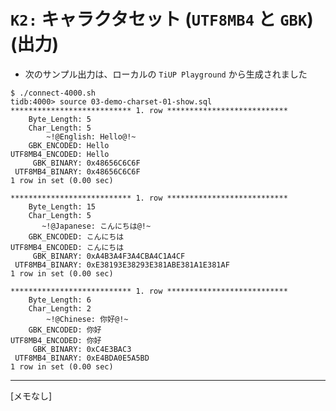 # `K2:` キャラクタセット (`UTF8MB4` と `GBK`) (出力)
+ 次のサンプル出力は、ローカルの `TiUP Playground` から生成されました
```
$ ./connect-4000.sh
tidb:4000> source 03-demo-charset-01-show.sql
*************************** 1. row ***************************
    Byte_Length: 5
    Char_Length: 5
        ~!@English: Hello@!~
    GBK_ENCODED: Hello
UTF8MB4_ENCODED: Hello
     GBK_BINARY: 0x48656C6C6F
 UTF8MB4_BINARY: 0x48656C6C6F
1 row in set (0.00 sec)

*************************** 1. row ***************************
    Byte_Length: 15
    Char_Length: 5
       ~!@Japanese: こんにちは@!~
    GBK_ENCODED: こんにちは
UTF8MB4_ENCODED: こんにちは
     GBK_BINARY: 0xA4B3A4F3A4CBA4C1A4CF
 UTF8MB4_BINARY: 0xE38193E38293E381ABE381A1E381AF
1 row in set (0.00 sec)

*************************** 1. row ***************************
    Byte_Length: 6
    Char_Length: 2
        ~!@Chinese: 你好@!~
    GBK_ENCODED: 你好
UTF8MB4_ENCODED: 你好
     GBK_BINARY: 0xC4E3BAC3
 UTF8MB4_BINARY: 0xE4BDA0E5A5BD
1 row in set (0.00 sec)
```
----------------------------------------------------------------
[メモなし]